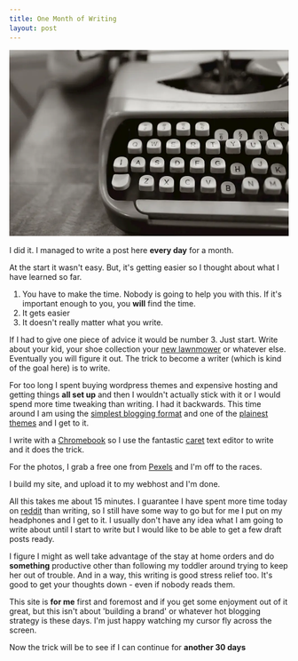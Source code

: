 ```yaml
---
title: One Month of Writing
layout: post
---
```


![typewriter](/images/typewriter.webp)

I did it. I managed to write a post here **every day** for a month.

At the start it wasn't easy. But, it's getting easier so I thought about what I have learned so far.

  1. You have to make the time. Nobody is going to help you with this. If it's important enough to you, you **will** find the time.
  2. It gets easier
  3. It doesn't really matter what you write.
  

If I had to give one piece of advice it would be number 3. Just start. Write about your kid, your shoe collection your [new lawnmower](https://jim.am/new-cordless-mower/) or whatever else. Eventually you will figure it out. The trick to become a writer (which is kind of the goal here) is to write.

For too long I spent buying wordpress themes and expensive hosting and getting things **all set up** and then I wouldn't actually  stick with it or I would spend more time tweaking than writing. I had it backwards. This time around I am using the [simplest blogging format](http://jekyllrb.com) and one of the [plainest themes](http://getpoole.com) and I get to it.

I write with a [Chromebook](https://amzn.to/2YvWcfT) so I use the fantastic [caret](https://thomaswilburn.net/caret/) text editor to write and it does the trick.

For the photos, I grab a free one from [Pexels](http://www.pexels.com) and I'm off to the races.

I build my site, and upload it to my webhost and I'm done.

All this takes me about 15 minutes. I guarantee I have spent more time today on [reddit](http://www.reddit.com) than writing, so I still have some way to go but for me I put on my headphones and I get to it. I usually don't have any idea what I am going to write about until I start to write but I would like to be able to get a few draft posts ready.

I figure I might as well take advantage of the stay at home orders and do **something** productive other than following my toddler around trying to keep her out of trouble. And in a way, this writing is good stress relief too. It's good to get your thoughts down - even if nobody reads them.

This site is **for me** first and foremost and if you get some enjoyment out of it great, but this isn't about 'building a brand' or whatever hot blogging strategy is these days. I'm just happy watching my cursor fly across the screen.

Now the trick will be to see if I can continue for **another 30 days**



